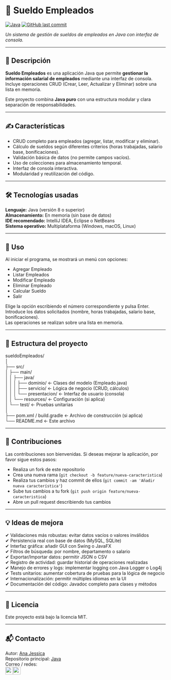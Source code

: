 # 💼 Sueldo Empleados
[![Java](https://img.shields.io/badge/Java-ED8B00?style=for-the-badge&logo=java&logoColor=white)](https://www.java.com/)
[![GitHub last commit](https://img.shields.io/github/last-commit/AnaJotta/Java/main/sueldoEmpleados)](https://github.com/AnaJotta/Java/tree/main/sueldoEmpleados)

_Un sistema de gestión de sueldos de empleados en Java con interfaz de consola._

---

## 📌 Descripción

**Sueldo Empleados** es una aplicación Java que permite **gestionar la información salarial de empleados** mediante una interfaz de consola.  
Incluye operaciones CRUD (Crear, Leer, Actualizar y Eliminar) sobre una lista en memoria.

Este proyecto combina **Java puro** con una estructura modular y clara separación de responsabilidades.

---

## ✍️ Características

- CRUD completo para empleados (agregar, listar, modificar y eliminar).<br>
- Cálculo de sueldos según diferentes criterios (horas trabajadas, salario base, bonificaciones).<br>
- Validación básica de datos (no permite campos vacíos).<br>
- Uso de colecciones para almacenamiento temporal.<br>
- Interfaz de consola interactiva.<br>
- Modularidad y reutilización del código.<br>

---

## 🛠 Tecnologías usadas

**Lenguaje:** Java (versión 8 o superior)<br>
**Almacenamiento:** En memoria (sin base de datos)<br>
**IDE recomendado:** IntelliJ IDEA, Eclipse o NetBeans<br>
**Sistema operativo:** Multiplataforma (Windows, macOS, Linux)<br>

---

## 🎯 Uso

Al iniciar el programa, se mostrará un menú con opciones:<br>

- Agregar Empleado<br>
- Listar Empleados<br>
- Modificar Empleado<br>
- Eliminar Empleado<br>
- Calcular Sueldo<br>
- Salir<br>

Elige la opción escribiendo el número correspondiente y pulsa Enter.<br>
Introduce los datos solicitados (nombre, horas trabajadas, salario base, bonificaciones).<br>
Las operaciones se realizan sobre una lista en memoria.<br>

---

## 📁 Estructura del proyecto

sueldoEmpleados/<br>
│<br>
├── src/<br>
│   ├── main/<br>
│   │   ├── java/<br>
│   │   │   ├── dominio/          ← Clases del modelo (Empleado.java)<br>
│   │   │   ├── servicio/         ← Lógica de negocio (CRUD, cálculos)<br>
│   │   │   └── presentacion/     ← Interfaz de usuario (consola)<br>
│   │   └── resources/            ← Configuración (si aplica)<br>
│   └── test/                     ← Pruebas unitarias<br>
│<br>
├── pom.xml / build.gradle         ← Archivo de construcción (si aplica)<br>
└── README.md                      ← Este archivo<br>

---

## 🤝 Contribuciones

Las contribuciones son bienvenidas. Si deseas mejorar la aplicación, por favor sigue estos pasos:<br>

- Realiza un fork de este repositorio<br>
- Crea una nueva rama (`git checkout -b feature/nueva-caracteristica`)<br>
- Realiza tus cambios y haz commit de ellos (`git commit -am 'Añadir nueva característica'`)<br>
- Sube tus cambios a tu fork (`git push origin feature/nueva-caracteristica`)<br>
- Abre un pull request describiendo tus cambios<br>

---

## 💡 Ideas de mejora

✔ Validaciones más robustas: evitar datos vacíos o valores inválidos<br>
✔ Persistencia real con base de datos (MySQL, SQLite)<br>
✔ Interfaz gráfica: añadir GUI con Swing o JavaFX<br>
✔ Filtros de búsqueda: por nombre, departamento o salario<br>
✔ Exportar/Importar datos: permitir JSON o CSV<br>
✔ Registro de actividad: guardar historial de operaciones realizadas<br>
✔ Manejo de errores y logs: implementar logging con Java Logger o Log4j<br>
✔ Tests unitarios: aumentar cobertura de pruebas para la lógica de negocio<br>
✔ Internacionalización: permitir múltiples idiomas en la UI<br>
✔ Documentación del código: Javadoc completo para clases y métodos<br>

---

## 📜 Licencia

Este proyecto está bajo la licencia MIT.<br>

---

## 📬 Contacto

Autor: [Ana Jessica](https://github.com/AnaJotta)<br>
Repositorio principal: [Java](https://github.com/AnaJotta/Java)<br>
Correo / redes: <br> [<img src="https://img.icons8.com/color/48/000000/gmail.png" width="24" />](mailto:anajessicamarinmorales@gmail.com)[<img src="https://img.icons8.com/color/48/000000/linkedin.png" width="24" />](https://www.linkedin.com/in/ana-j-marin-morales/)
